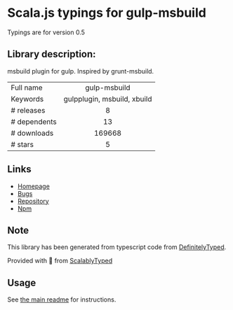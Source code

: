 
# Scala.js typings for gulp-msbuild

Typings are for version 0.5

## Library description:
msbuild plugin for gulp. Inspired by grunt-msbuild.

|                    |                 |
| ------------------ | :-------------: |
| Full name          | gulp-msbuild |
| Keywords           | gulpplugin, msbuild, xbuild |
| # releases         | 8 |
| # dependents       | 13 |
| # downloads        | 169668 |
| # stars            | 5 |

## Links
- [Homepage](https://github.com/hoffi/gulp-msbuild#readme)
- [Bugs](https://github.com/hoffi/gulp-msbuild/issues)
- [Repository](https://github.com/hoffi/gulp-msbuild)
- [Npm](https://www.npmjs.com/package/gulp-msbuild)
    


## Note
This library has been generated from typescript code from [DefinitelyTyped](https://definitelytyped.org).

Provided with :purple_heart: from [ScalablyTyped](https://github.com/oyvindberg/ScalablyTyped)

## Usage
See [the main readme](../../readme.md) for instructions.


